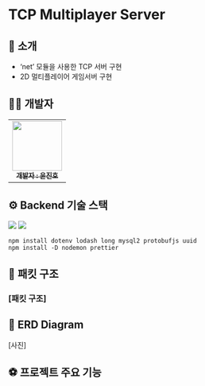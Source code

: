 # TCP Multiplayer Server

## 👋 소개

- ‘net’ 모듈을 사용한 TCP 서버 구현
- 2D 멀티플레이어 게임서버 구현

## 👩‍💻 개발자

<table>
  <tbody>
    <tr>
      <td align="center"><a href="https://github.com/KR-EGOIST"><img src="https://avatars.githubusercontent.com/u/54177070?v=4" width="100px;" alt=""/><br /><sub><b> 개발자 : 윤진호 </b></sub></a><br /></td>
      </tr>
  </tbody>
</table>

## ⚙️ Backend 기술 스택

<img src="https://img.shields.io/badge/node.js-339933?style=for-the-badge&logo=Node.js&logoColor=white">
<img src="https://img.shields.io/badge/mysql-4479A1?style=for-the-badge&logo=mysql&logoColor=white">

```
npm install dotenv lodash long mysql2 protobufjs uuid
npm install -D nodemon prettier
```

## 📄 패킷 구조

### [패킷 구조]

## 📃 ERD Diagram

[사진]

## ⚽ 프로젝트 주요 기능
